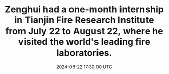 ---
title: "Zenghui had a one-month internship in Tianjin Fire Research Institute from July 22 to August 22, where he visited the world's leading fire laboratories."
date: 2024-08-22 17:30:00 UTC
---